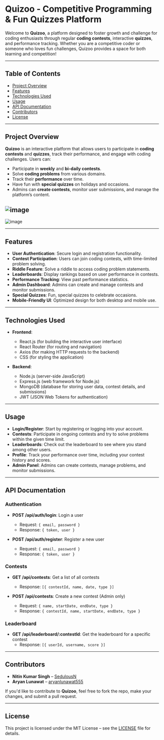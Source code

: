 # **Quizoo - Competitive Programming & Fun Quizzes Platform**

Welcome to **Quizoo**, a platform designed to foster growth and challenge for coding enthusiasts through regular **coding contests**, interactive **quizzes**, and performance tracking. Whether you are a competitive coder or someone who loves fun challenges, Quizoo provides a space for both learning and competition!

---

## **Table of Contents**

- [Project Overview](#project-overview)
- [Features](#features)
- [Technologies Used](#technologies-used)
- [Usage](#usage)
- [API Documentation](#api-documentation)
- [Contributors](#contributors)
- [License](#license)

---

## **Project Overview**

**Quizoo** is an interactive platform that allows users to participate in **coding contests** and **quizzes**, track their performance, and engage with coding challenges. Users can:

- Participate in **weekly** and **bi-daily contests**.
- Solve **coding problems** from various domains.
- Track their **performance** over time.
- Have fun with **special quizzes** on holidays and occasions.
- Admins can **create contests**, monitor user submissions, and manage the platform’s content.

![image](https://github.com/user-attachments/assets/2427e2b4-0d8a-4f8b-99c3-a611ad8e2491)
---
![image](https://github.com/user-attachments/assets/c803aac9-ae45-4a69-9c11-85ba1e5f1e39)


---

## **Features**

- **User Authentication**: Secure login and registration functionality.
- **Contest Participation**: Users can join coding contests, with time-limited problem solving.
- **Riddle Feature**: Solve a riddle to access coding problem statements.
- **Leaderboards**: Display rankings based on user performance in contests.
- **Performance Tracking**: View past performance statistics.
- **Admin Dashboard**: Admins can create and manage contests and monitor submissions.
- **Special Quizzes**: Fun, special quizzes to celebrate occasions.
- **Mobile-Friendly UI**: Optimized design for both desktop and mobile use.

---

## **Technologies Used**

- **Frontend**:
  - React.js (for building the interactive user interface)
  - React Router (for routing and navigation)
  - Axios (for making HTTP requests to the backend)
  - CSS (for styling the application)
  
- **Backend**:
  - Node.js (server-side JavaScript)
  - Express.js (web framework for Node.js)
  - MongoDB (database for storing user data, contest details, and submissions)
  - JWT (JSON Web Tokens for authentication)

---

## **Usage**

- **Login/Register**: Start by registering or logging into your account.
- **Contests**: Participate in ongoing contests and try to solve problems within the given time limit.
- **Leaderboards**: Check out the leaderboard to see where you stand among other users.
- **Profile**: Track your performance over time, including your contest history and scores.
- **Admin Panel**: Admins can create contests, manage problems, and monitor submissions.

---

## **API Documentation**

### **Authentication**

- **POST /api/auth/login**: Login a user
  - Request: `{ email, password }`
  - Response: `{ token, user }`

- **POST /api/auth/register**: Register a new user
  - Request: `{ email, password }`
  - Response: `{ token, user }`

### **Contests**

- **GET /api/contests**: Get a list of all contests
  - Response: `[{ contestId, name, date, type }]`

- **POST /api/contests**: Create a new contest (Admin only)
  - Request: `{ name, startDate, endDate, type }`
  - Response: `{ contestId, name, startDate, endDate, type }`

### **Leaderboard**

- **GET /api/leaderboard/:contestId**: Get the leaderboard for a specific contest
  - Response: `[{ userId, username, score }]`

---

## **Contributors**

- **Nitin Kumar Singh** – [SedulousN](https://github.com/SedulousN)
- **Aryan Lunawat** – [aryanlunawat555](https://github.com/aryanlunawat555)

If you'd like to contribute to **Quizoo**, feel free to fork the repo, make your changes, and submit a pull request.

---

## **License**

This project is licensed under the MIT License – see the [LICENSE](LICENSE) file for details.
